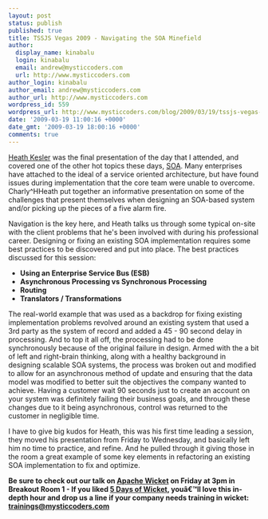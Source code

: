 ```yaml
---
layout: post
status: publish
published: true
title: TSSJS Vegas 2009 - Navigating the SOA Minefield
author:
  display_name: kinabalu
  login: kinabalu
  email: andrew@mysticcoders.com
  url: http://www.mysticcoders.com
author_login: kinabalu
author_email: andrew@mysticcoders.com
author_url: http://www.mysticcoders.com
wordpress_id: 559
wordpress_url: http://www.mysticcoders.com/blog/2009/03/19/tssjs-vegas-2009-navigating-the-soa-minefield/
date: '2009-03-19 11:00:16 +0000'
date_gmt: '2009-03-19 18:00:16 +0000'
comments: true
---
```

<p><a href="http://javasymposium.techtarget.com/html/soa.html#HKeslerSOA" title="Heath Kesler - Navigating SOA Minefield" target="_blank">Heath Kesler</a> was the final presentation of the day that I attended, and covered one of the other hot topics these days, <a href="http://en.wikipedia.org/wiki/Service-oriented_architecture" title="Service-oriented architecture" target="_blank">SOA</a>. Many enterprises have attached to the ideal of a service oriented architecture, but have found issues during implementation that the core team were unable to overcome. Charly^HHeath put together an informative presentation on some of the challenges that present themselves when designing an SOA-based system and/or picking up the pieces of a five alarm fire.</p>
<p>Navigation is the key here, and Heath talks us through some typical on-site with the client problems that he's been involved with during his professional career. Designing or fixing an existing SOA implementation requires some best practices to be discovered and put into place. The best practices discussed for this session:</p>
<ul>
<li><strong>Using an Enterprise Service Bus (ESB)</strong></li>
<li><strong>Asynchronous Processing vs Synchronous Processing</strong></li>
<li><strong>Routing</strong></li>
<li><strong>Translators / Transformations</strong></li>
</ul>
<p>The real-world example that was used as a backdrop for fixing existing implementation problems revolved around an existing system that used a 3rd party as the system of record and added a 45 - 90 second delay in processing. And to top it all off, the processing had to be done synchronously because of the original failure in design. Armed with the a bit of left and right-brain thinking, along with a healthy background in designing scalable SOA systems, the process was broken out and modified to allow for an asynchronous method of update and ensuring that the data model was modified to better suit the objectives the company wanted to achieve. Having a customer wait 90 seconds just to create an account on your system was definitely failing their business goals, and through these changes due to it being asynchronous, control was returned to the customer in negligible time.</p>
<p>I have to give big kudos for Heath, this was his first time leading a session, they moved his presentation from Friday to Wednesday, and basically left him no time to practice, and refine. And he pulled through it giving those in the room a great example of some key elements in refactoring an existing SOA implementation to fix and optimize.</p>
<p><strong>Be sure to check out our talk on <a href="http://wicket.apache.org/" title="Apache Wicket" target="_blank">Apache Wicket</a> on Friday at 3pm in Breakout Room 1 - If you liked <a href="http://www.mysticcoders.com/blog/2009/03/09/5-days-of-wicket/" title="5 Days of Wicket" target="_top">5 Days of Wicket</a>, youâ€™ll love this in-depth hour and drop us a line if your company needs training in wicket: <a href="mailto:trainings@mysticcoders.com">trainings@mysticcoders.com</a></strong></p>
